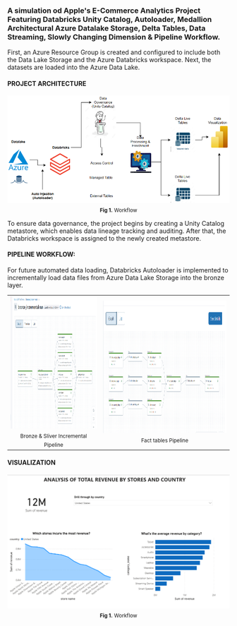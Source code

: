 ### A simulation od Apple's E-Commerce Analytics Project Featuring Databricks Unity Catalog, Autoloader, Medallion Architectural Azure Datalake Storage, Delta Tables, Data Streaming, Slowly Changing Dimension & Pipeline Workflow.

First, an Azure Resource Group is created and configured to include both the Data Lake Storage and the Azure Databricks workspace. Next, the datasets are loaded into the Azure Data Lake.

#### PROJECT ARCHITECTURE
<div align="center">
  <img src="https://github.com/fredie7/databricks_ecommerce_project/blob/main/images/Screenshot%20(5510).png?raw=true" />
  <br>
   <sub><b>Fig 1.</b> Workflow</sub>
</div>

To ensure data governance, the project begins by creating a Unity Catalog metastore, which enables data lineage tracking and auditing. After that, the Databricks workspace is assigned to the newly created metastore.

#### PIPELINE WORKFLOW:
For future automated data loading, Databricks Autoloader is implemented to incrementally load data files from Azure Data Lake Storage into the bronze layer.
<table align="center">
  <tr>
    <td align="center">
      <img src="https://github.com/fredie7/databricks_ecommerce_project/blob/main/images/incremental_pipeline.png?raw=true" height="300"><br>
      <sub><b></b> Bronze & Sliver Incremental Pipeline</sub>
    </td>
    <td align="center">
      <img src="https://github.com/fredie7/databricks_ecommerce_project/blob/main/images/fact_tables_pipeline.png?raw=true" height="300"><br>
      <sub><b></b> Fact tables Pipeline</sub>
    </td>
  </tr>
</table>


#### VISUALIZATION

<div align="center">
  <img src="https://github.com/fredie7/databricks_ecommerce_project/blob/main/images/visualization.png?raw=truee" />
  <br>
   <sub><b>Fig 1.</b> Workflow</sub>
</div>
